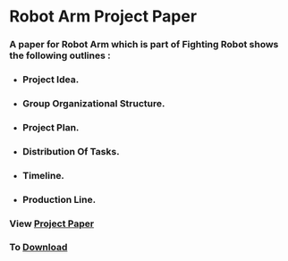 # Robot Arm Project Paper

### A paper for Robot Arm which is part of Fighting Robot shows the following outlines :
- ###  Project Idea. 
- ###  Group Organizational Structure.
- ###  Project Plan.
- ###  Distribution Of Tasks.
- ###  Timeline.
- ###  Production Line.

### View [Project Paper](https://drive.google.com/file/d/1RJizGbntDt6x6oMobknbSIaX8tt2dUb3/view?usp=sharing)
### To [Download](https://drive.google.com/u/0/uc?id=1RJizGbntDt6x6oMobknbSIaX8tt2dUb3&export=download)
